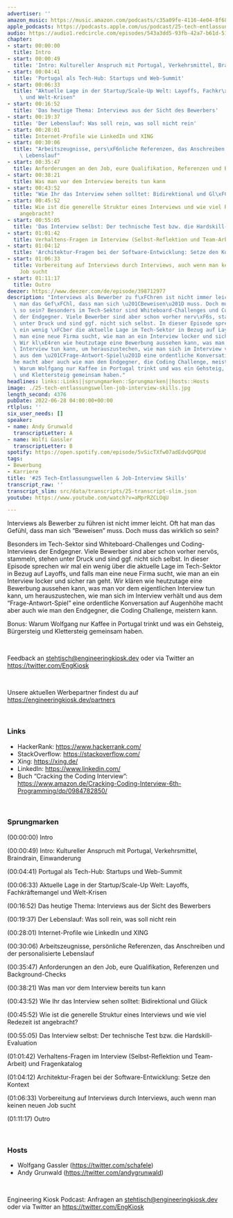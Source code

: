 ```yaml
---
advertiser: ''
amazon_music: https://music.amazon.com/podcasts/c35a09fe-4116-4e04-8f68-77d61b112e46/episodes/8f536d85-6866-4272-b9e9-605ce637757f/engineering-kiosk-25-tech-entlassungswellen-job-interview-skills
apple_podcasts: https://podcasts.apple.com/us/podcast/25-tech-entlassungswellen-job-interview-skills/id1603082924?i=1000567936094&uo=4
audio: https://audio1.redcircle.com/episodes/543a3dd5-93fb-42a7-b61d-514816f9d4bd/stream.mp3
chapter:
- start: 00:00:00
  title: Intro
- start: 00:00:49
  title: 'Intro: Kultureller Anspruch mit Portugal, Verkehrsmittel, Braindrain, Einwanderung'
- start: 00:04:41
  title: 'Portugal als Tech-Hub: Startups und Web-Summit'
- start: 00:06:33
  title: "Aktuelle Lage in der Startup/Scale-Up Welt: Layoffs, Fachkr\xE4ftemangel\
    \ und Welt-Krisen"
- start: 00:16:52
  title: 'Das heutige Thema: Interviews aus der Sicht des Bewerbers'
- start: 00:19:37
  title: 'Der Lebenslauf: Was soll rein, was soll nicht rein'
- start: 00:28:01
  title: Internet-Profile wie LinkedIn und XING
- start: 00:30:06
  title: "Arbeitszeugnisse, pers\xF6nliche Referenzen, das Anschreiben und der personalisierte\
    \ Lebenslauf"
- start: 00:35:47
  title: Anforderungen an den Job, eure Qualifikation, Referenzen und Background-Checks
- start: 00:38:21
  title: Was man vor dem Interview bereits tun kann
- start: 00:43:52
  title: "Wie Ihr das Interview sehen solltet: Bidirektional und Gl\xFCck"
- start: 00:45:52
  title: Wie ist die generelle Struktur eines Interviews und wie viel Redezeit ist
    angebracht?
- start: 00:55:05
  title: 'Das Interview selbst: Der technische Test bzw. die Hardskill-Evaluation'
- start: 01:01:42
  title: Verhaltens-Fragen im Interview (Selbst-Reflektion und Team-Arbeit) und Fragenkatalog
- start: 01:04:12
  title: 'Architektur-Fragen bei der Software-Entwicklung: Setze den Kontext'
- start: 01:06:33
  title: Vorbereitung auf Interviews durch Interviews, auch wenn man keinen neuen
    Job sucht
- start: 01:11:17
  title: Outro
deezer: https://www.deezer.com/de/episode/398712977
description: "Interviews als Bewerber zu f\xFChren ist nicht immer leicht. Oft hat\
  \ man das Gef\xFChl, dass man sich \u201CBeweisen\u201D muss. Doch muss das wirklich\
  \ so sein? Besonders im Tech-Sektor sind Whiteboard-Challenges und Coding-Interviews\
  \ der Endgegner. Viele Bewerber sind aber schon vorher nerv\xF6s, stammeln, stehen\
  \ unter Druck und sind ggf. nicht sich selbst. In dieser Episode sprechen wir mal\
  \ ein wenig \xFCber die aktuelle Lage im Tech-Sektor in Bezug auf Layoffs, und falls\
  \ man eine neue Firma sucht, wie man an ein Interview locker und sicher ran geht.\
  \ Wir kl\xE4ren wie heutzutage eine Bewerbung aussehen kann, was man vor dem eigentlichen\
  \ Interview tun kann, um herauszustechen, wie man sich im Interview verh\xE4lt und\
  \ aus dem \u201CFrage-Antwort-Spiel\u201D eine ordentliche Konversation auf Augenh\xF6\
  he macht aber auch wie man den Endgegner, die Coding Challenge, meistern kann. Bonus:\
  \ Warum Wolfgang nur Kaffee in Portugal trinkt und was ein Gehsteig, B\xFCrgersteig\
  \ und Klettersteig gemeinsam haben."
headlines: links::Links||sprungmarken::Sprungmarken||hosts::Hosts
image: ./25-tech-entlassungswellen-job-interview-skills.jpg
length_second: 4376
pubDate: 2022-06-28 04:00:00+00:00
rtlplus: ''
six_user_needs: []
speaker:
- name: Andy Grunwald
  transcriptLetter: A
- name: Wolfi Gassler
  transcriptLetter: B
spotify: https://open.spotify.com/episode/5vSicTXfw07adEdvQGPQUd
tags:
- Bewerbung
- Karriere
title: '#25 Tech-Entlassungswellen & Job-Interview Skills'
transcript_raw: ''
transcript_slim: src/data/transcripts/25-transcript-slim.json
youtube: https://www.youtube.com/watch?v=aMprRZCLOqU

---
```

<p><span>Interviews als Bewerber zu führen ist nicht immer leicht. Oft hat man das Gefühl, dass man sich “Beweisen” muss. Doch muss das wirklich so sein?</span></p><p><span>Besonders im Tech-Sektor sind Whiteboard-Challenges und Coding-Interviews der Endgegner. Viele Bewerber sind aber schon vorher nervös, stammeln, stehen unter Druck und sind ggf. nicht sich selbst. In dieser Episode sprechen wir mal ein wenig über die aktuelle Lage im Tech-Sektor in Bezug auf Layoffs, und falls man eine neue Firma sucht, wie man an ein Interview locker und sicher ran geht. Wir klären wie heutzutage eine Bewerbung aussehen kann, was man vor dem eigentlichen Interview tun kann, um herauszustechen, wie man sich im Interview verhält und aus dem “Frage-Antwort-Spiel” eine ordentliche Konversation auf Augenhöhe macht aber auch wie man den Endgegner, die Coding Challenge, meistern kann.</span></p><p><span>Bonus: Warum Wolfgang nur Kaffee in Portugal trinkt und was ein Gehsteig, Bürgersteig und Klettersteig gemeinsam haben.</span></p><p><br></p><p><span>Feedback an </span><a href="mailto:stehtisch@engineeringkiosk.dev" rel="nofollow">stehtisch@engineeringkiosk.dev</a><span> oder via Twitter an </span><a href="https://twitter.com/EngKiosk" rel="nofollow">https://twitter.com/EngKiosk</a></p><p><br></p><p>Unsere aktuellen Werbepartner findest du auf <a href="https://engineeringkiosk.dev/partners">https://engineeringkiosk.dev/partners</a></p><p> </p><h3 id="links">Links</h3><ul><li><span>HackerRank: </span><a href="https://www.hackerrank.com/" rel="nofollow">https://www.hackerrank.com/</a></li><li><span>StackOverflow: </span><a href="https://stackoverflow.com/" rel="nofollow">https://stackoverflow.com/</a></li><li><span>Xing: </span><a href="https://xing.de/" rel="nofollow">https://xing.de/</a></li><li><span>LinkedIn: </span><a href="https://www.linkedin.com/" rel="nofollow">https://www.linkedin.com/</a></li><li><span>Buch “Cracking the Coding Interview”: </span><a href="https://www.amazon.de/Cracking-Coding-Interview-6th-Programming/dp/0984782850/" rel="nofollow">https://www.amazon.de/Cracking-Coding-Interview-6th-Programming/dp/0984782850/</a></li></ul><p><br></p><h3 id="sprungmarken">Sprungmarken</h3><p><span>(00:00:00) Intro</span></p><p><span>(00:00:49) Intro: Kultureller Anspruch mit Portugal, Verkehrsmittel, Braindrain, Einwanderung</span></p><p><span>(00:04:41) Portugal als Tech-Hub: Startups und Web-Summit</span></p><p><span>(00:06:33) Aktuelle Lage in der Startup/Scale-Up Welt: Layoffs, Fachkräftemangel und Welt-Krisen</span></p><p><span>(00:16:52) Das heutige Thema: Interviews aus der Sicht des Bewerbers</span></p><p><span>(00:19:37) Der Lebenslauf: Was soll rein, was soll nicht rein</span></p><p><span>(00:28:01) Internet-Profile wie LinkedIn und XING</span></p><p><span>(00:30:06) Arbeitszeugnisse, persönliche Referenzen, das Anschreiben und der personalisierte Lebenslauf</span></p><p><span>(00:35:47) Anforderungen an den Job, eure Qualifikation, Referenzen und Background-Checks</span></p><p><span>(00:38:21) Was man vor dem Interview bereits tun kann</span></p><p><span>(00:43:52) Wie Ihr das Interview sehen solltet: Bidirektional und Glück</span></p><p><span>(00:45:52) Wie ist die generelle Struktur eines Interviews und wie viel Redezeit ist angebracht?</span></p><p><span>(00:55:05) Das Interview selbst: Der technische Test bzw. die Hardskill-Evaluation</span></p><p><span>(01:01:42) Verhaltens-Fragen im Interview (Selbst-Reflektion und Team-Arbeit) und Fragenkatalog</span></p><p><span>(01:04:12) Architektur-Fragen bei der Software-Entwicklung: Setze den Kontext</span></p><p><span>(01:06:33) Vorbereitung auf Interviews durch Interviews, auch wenn man keinen neuen Job sucht</span></p><p><span>(01:11:17) Outro</span></p><p><br></p><h3 id="hosts">Hosts</h3><ul><li><span>Wolfgang Gassler (</span><a href="https://twitter.com/schafele" rel="nofollow">https://twitter.com/schafele</a><span>)</span></li><li><span>Andy Grunwald (</span><a href="https://twitter.com/andygrunwald" rel="nofollow">https://twitter.com/andygrunwald</a><span>)</span></li></ul><p><br></p><p><span>Engineering Kiosk Podcast: Anfragen an </span><a href="http://stehtisch@engineeringkiosk.dev" rel="nofollow">stehtisch@engineeringkiosk.dev</a><span> oder via Twitter an </span><a href="https://twitter.com/EngKiosk" rel="nofollow">https://twitter.com/EngKiosk</a></p>